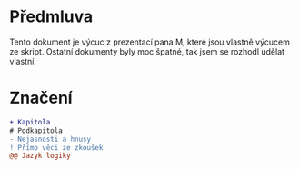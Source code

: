 # Předmluva
Tento dokument je výcuc z prezentací pana M, které jsou vlastně výcucem ze skript. Ostatní dokumenty byly moc špatné, tak jsem se rozhodl udělat vlastní.

# Značení
```diff
+ Kapitola
# Podkapitola
- Nejasnosti a hnusy
! Přímo věci ze zkoušek
@@ Jazyk logiky
```
